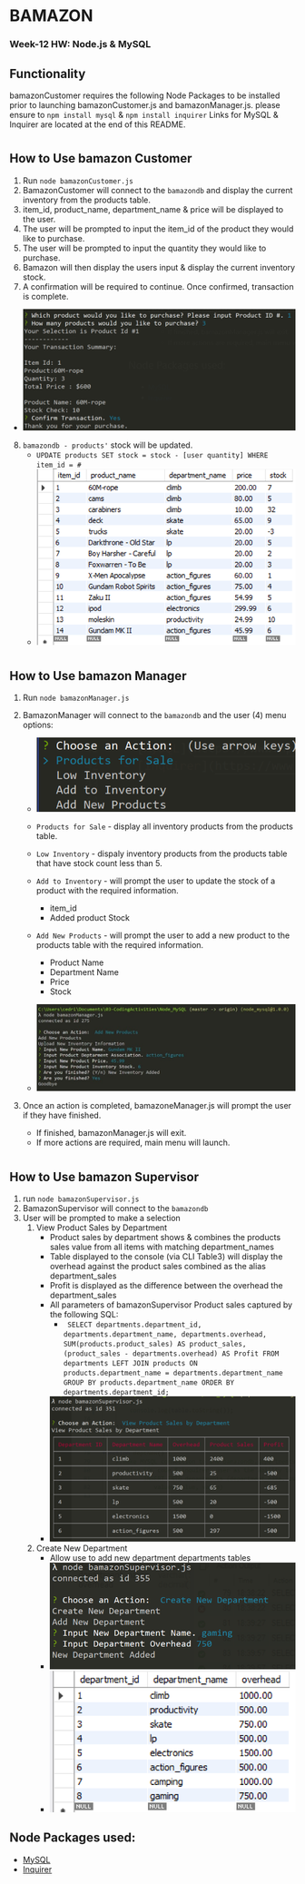 # BAMAZON
### Week-12 HW: Node.js & MySQL

## Functionality
bamazonCustomer requires the following Node Packages to be installed prior to launching bamazonCustomer.js and bamazonManager.js.
please ensure to `npm install mysql` & `npm install inquirer`
Links for MySQL & Inquirer are located at the end of this README. 

#
## How to Use bamazon Customer
1. Run `node bamazonCustomer.js`
2. BamazonCustomer will connect to the `bamazondb` and display the current inventory from the products table.
3. item_id, product_name, department_name & price will be displayed to the user.
4. The user will be prompted to input the item_id of the product they would like to purchase.
5. The user will be prompted to input the quantity they would like to purchase.
6. Bamazon will then display the users input & display the current inventory stock.
7. A confirmation will be required to continue. Once confirmed, transaction is complete.
  - ![bamazon Customer Transaction](assets/images/bamazonCustomerTrans.PNG)
8. `bamazondb - products'` stock will be updated.  
    - `UPDATE products SET stock = stock - [user quantity] WHERE item_id = #`
    - ![updated sql](assets/images/SQLSnapshot.PNG)

#
## How to Use bamazon Manager
1. Run `node bamazonManager.js`
2. BamazonManager will connect to the `bamazondb` and the user (4) menu options:

    * ![bamazon Manager Menu](assets/images/bamazonManagerMenu.PNG)

    * `Products for Sale` - display all inventory products from the products table.
    * `Low Inventory` - dispaly inventory products from the products table that have stock count less than 5.
    * `Add to Inventory` - will prompt the user to update the stock of a product with the required information.
        - item_id  
        - Added product Stock
    * `Add New Products` - will prompt the user to add a new product to the products table with the required information.
        - Product Name
        - Department Name
        - Price
        - Stock

    * ![bamazon Manager New Inventory](assets/images/bamazonManagerNewInventory.png)
3. Once an action is completed, bamazoneManager.js will prompt the user if they have finished. 
    * If finished, bamazonManager.js will exit.
    * If more actions are required, main menu will launch.

#
## How to Use bamazon Supervisor 
1. run `node bamazonSupervisor.js`
2. BamazonSupervisor will connect to the `bamazondb`
3. User will be prompted to make a selection
    1. View Product Sales by Department
        * Product sales by department shows & combines the products sales value from all items with matching department_names
        * Table displayed to the console (via CLI Table3) will display the overhead against the product sales combined as the alias department_sales
        * Profit is displayed as the difference between the overhead the department_sales
        * All parameters of bamazonSupervisor Product sales captured by the following SQL:
            *  ` SELECT departments.department_id, departments.department_name, departments.overhead, SUM(products.product_sales) AS product_sales, (product_sales - departments.overhead) AS Profit
        FROM departments LEFT JOIN products ON products.department_name = departments.department_name
        GROUP BY products.department_name
        ORDER BY departments.department_id;`
        * ![bamazon Manager New Inventory](assets/images/bamazonSuperProfits.PNG)
    2. Create New Department
        * Allow use to add new department departments tables
        * ![bamazon Supervisor New Department](assets/images/bamazonSuperNewDeptPNG.PNG)
        * ![bamazon Supervisor New Department](assets/images/bamazonSuperNewDeptSQL.PNG)
    

## Node Packages used:
- [MySQL](https://www.npmjs.com/package/mysql)
- [Inquirer](https://www.npmjs.com/package/inquirer)

